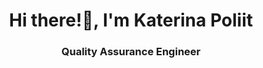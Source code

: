 <h1 align="center">Hi there!👋, I'm Katerina Poliit</h1>
<h3 align="center">Quality Assurance Engineer</h3>